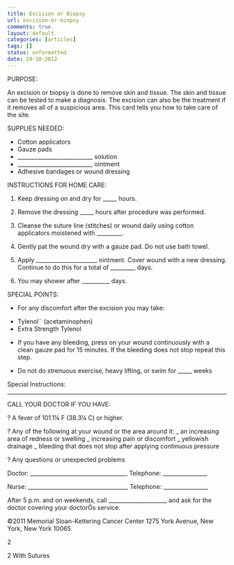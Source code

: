 ```yaml
---
title: Excision or Biopsy
url: excision-or-biopsy
comments: true
layout: default
categories: [articles]
tags: []
status: unformatted 
date: 29-10-2012
---
```

PURPOSE:

An excision or biopsy is done to remove skin and tissue. The skin and tissue can be tested to make a diagnosis. The excision can also be the treatment if it removes all of a suspicious area.  This card tells you how to take care of the site.

SUPPLIES NEEDED:

* Cotton applicators
* Gauze pads
* ___________________________ solution
* ___________________________ ointment 
* Adhesive bandages or wound dressing

INSTRUCTIONS FOR HOME CARE:

1.  Keep dressing on and dry for _____ hours.  

2. Remove the dressing _____ hours after procedure was performed.

3. Cleanse the suture line (stitches) or wound daily using cotton applicators moistened with _________.

4. Gently pat the wound dry with a gauze pad. Do not use bath towel.

5. Apply ______________________ ointment. Cover wound with a new dressing.  Continue to do this for a total of _________ days. 

6. You may shower after __________ days.


SPECIAL POINTS:
* For any discomfort after the excision you may take:
- Tylenol¨ (acetaminophen)
- Extra Strength Tylenol
* If you have any bleeding, press on your wound continuously with a clean gauze pad for 15 minutes. If the bleeding does not stop repeat this step.

*  Do not do strenuous exercise, heavy lifting, or swim for _____ weeks

Special Instructions:
_______________________________________________________________________________________________________________________________________________________________________________________________________________


CALL YOUR DOCTOR IF YOU HAVE:

?  A fever of 101.1¼ F (38.3¼ C) or higher. 

?  Any of the following at your wound or the area around it:
             _ an increasing area of redness or swelling
             _ increasing pain or discomfort
             _ yellowish drainage
             _ bleeding that does not stop after applying continuous pressure
          
? Any questions or unexpected problems

Doctor: ___________________________________ Telephone: ________________

Nurse: ____________________________________ Telephone: ________________



After 5 p.m. and on weekends, call _____________________ and ask for the doctor covering your doctorÕs service.


©2011 Memorial Sloan-Kettering Cancer Center
1275 York Avenue, New York, New York 10065

2


2
With Sutures

